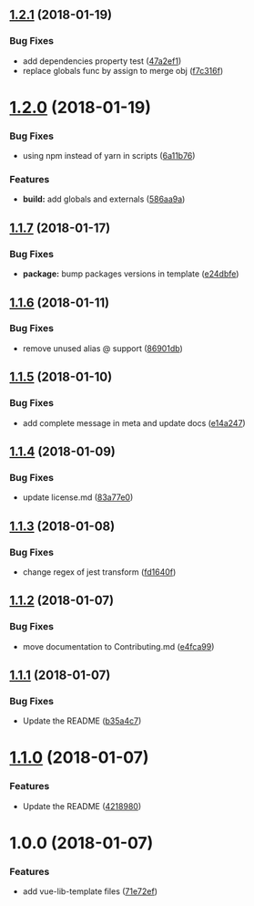 <a name="1.2.1"></a>
## [1.2.1](https://github.com/julon/vue-cli-template-library/compare/6a11b7671e6a07a4d366cc67da987aab790b7c94...v1.2.1) (2018-01-19)


### Bug Fixes

* add dependencies property test ([47a2ef1](https://github.com/julon/vue-cli-template-library/commit/47a2ef1))
* replace globals func by assign to merge obj ([f7c316f](https://github.com/julon/vue-cli-template-library/commit/f7c316f))

<a name="1.2.0"></a>
# [1.2.0](https://github.com/julon/vue-cli-template-library/compare/e24dbfe0b5a1876dc89f9f06839896d59eb84310...v1.2.0) (2018-01-19)


### Bug Fixes

* using npm instead of yarn in scripts ([6a11b76](https://github.com/julon/vue-cli-template-library/commit/6a11b76))


### Features

* **build:** add globals and externals ([586aa9a](https://github.com/julon/vue-cli-template-library/commit/586aa9a))

<a name="1.1.7"></a>
## [1.1.7](https://github.com/julon/vue-cli-template-library/compare/86901db27f73f731cd78cebee06c8b64b1a58ca3...v1.1.7) (2018-01-17)


### Bug Fixes

* **package:** bump packages versions in template ([e24dbfe](https://github.com/julon/vue-cli-template-library/commit/e24dbfe))

<a name="1.1.6"></a>
## [1.1.6](https://github.com/julon/vue-cli-template-library/compare/e14a2478feb6d99ec84af52d07f3a07969672c97...v1.1.6) (2018-01-11)


### Bug Fixes

* remove unused alias @ support ([86901db](https://github.com/julon/vue-cli-template-library/commit/86901db))

<a name="1.1.5"></a>
## [1.1.5](https://github.com/julon/vue-cli-template-library/compare/83a77e09b49e970f1047a446636fcee0511a6cc7...v1.1.5) (2018-01-10)


### Bug Fixes

* add complete message in meta and update docs ([e14a247](https://github.com/julon/vue-cli-template-library/commit/e14a247))

<a name="1.1.4"></a>
## [1.1.4](https://github.com/julon/vue-cli-template-library/compare/fd1640fff063d04b578e56b98213dc125376cfea...v1.1.4) (2018-01-09)


### Bug Fixes

* update license.md ([83a77e0](https://github.com/julon/vue-cli-template-library/commit/83a77e0))

<a name="1.1.3"></a>
## [1.1.3](https://github.com/julon/vue-cli-template-library/compare/e4fca996214f63c26a6cb3b717d75aa79306b0b8...v1.1.3) (2018-01-08)


### Bug Fixes

* change regex of jest transform ([fd1640f](https://github.com/julon/vue-cli-template-library/commit/fd1640f))

<a name="1.1.2"></a>
## [1.1.2](https://github.com/julon/vue-cli-template-library/compare/b35a4c70d94d8775410c5d7494feba75c95f901b...v1.1.2) (2018-01-07)


### Bug Fixes

* move documentation to Contributing.md ([e4fca99](https://github.com/julon/vue-cli-template-library/commit/e4fca99))

<a name="1.1.1"></a>
## [1.1.1](https://github.com/julon/vue-cli-template-library/compare/42189801ce39fe4ff74ab05c1ccc9ff257996ce7...v1.1.1) (2018-01-07)


### Bug Fixes

* Update the README ([b35a4c7](https://github.com/julon/vue-cli-template-library/commit/b35a4c7))

<a name="1.1.0"></a>
# [1.1.0](https://github.com/julon/vue-cli-template-library/compare/572e2ff82c6e7b9a41582cf3fbef971bd47e89a2...v1.1.0) (2018-01-07)


### Features

* Update the README ([4218980](https://github.com/julon/vue-cli-template-library/commit/4218980))

<a name="1.0.0"></a>
# 1.0.0 (2018-01-07)


### Features

* add vue-lib-template files ([71e72ef](https://github.com/julon/vue-lib-template/commit/71e72ef))
